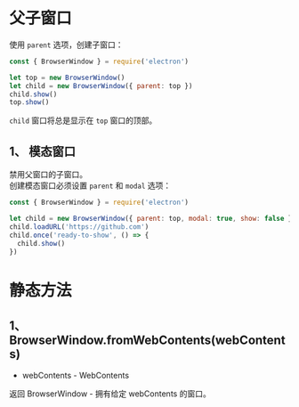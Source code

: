 # 父子窗口
使用 `parent` 选项，创建子窗口：  
```js
const { BrowserWindow } = require('electron')

let top = new BrowserWindow()
let child = new BrowserWindow({ parent: top })
child.show()
top.show()
```
`child` 窗口将总是显示在 `top` 窗口的顶部。  

## 1、 模态窗口
禁用父窗口的子窗口。  
创建模态窗口必须设置 `parent` 和 `modal` 选项：  
```js
const { BrowserWindow } = require('electron')

let child = new BrowserWindow({ parent: top, modal: true, show: false })
child.loadURL('https://github.com')
child.once('ready-to-show', () => {
  child.show()
})
```

# 静态方法
## 1、 BrowserWindow.fromWebContents(webContents)
* webContents - WebContents

返回 BrowserWindow - 拥有给定 webContents 的窗口。


